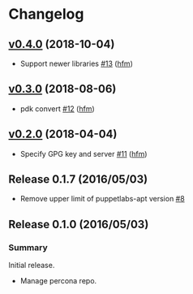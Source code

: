 # Changelog

## [v0.4.0](https://github.com/hfm/puppet-percona/compare/v0.3.0...v0.4.0) (2018-10-04)

* Support newer libraries [#13](https://github.com/hfm/puppet-percona/pull/13) ([hfm](https://github.com/hfm))

## [v0.3.0](https://github.com/hfm/puppet-percona/compare/v0.2.0...v0.3.0) (2018-08-06)

* pdk convert [#12](https://github.com/hfm/puppet-percona/pull/12) ([hfm](https://github.com/hfm))

## [v0.2.0](https://github.com/hfm/puppet-percona/compare/v0.1.7...v0.2.0) (2018-04-04)

* Specify GPG key and server [#11](https://github.com/hfm/puppet-percona/pull/11) ([hfm](https://github.com/hfm))

Release 0.1.7 (2016/05/03)
---

- Remove upper limit of puppetlabs-apt version [#8](https://github.com/hfm/puppet-percona/pull/8)

Release 0.1.0 (2016/05/03)
---

### Summary

Initial release.

- Manage percona repo.
